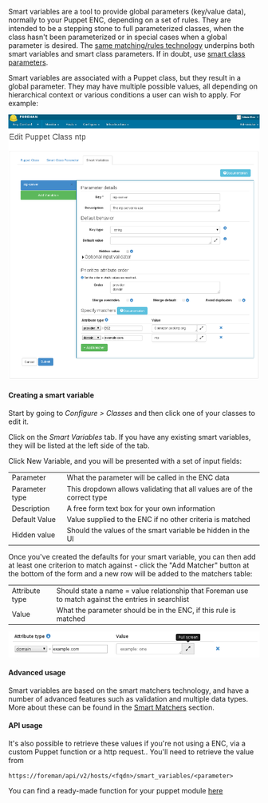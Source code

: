 
Smart variables are a tool to provide global parameters (key/value data), normally to your Puppet ENC, depending on a set of rules. They are intended to be a stepping stone to full parameterized classes, when the class hasn't been parameterized or in special cases when a global parameter is desired.  The [same matching/rules technology](/manuals/{{page.version}}/index.html#4.2.6SmartMatchers) underpins both smart variables and smart class parameters.  If in doubt, use [smart class parameters](/manuals/{{page.version}}/index.html#4.2.5ParameterizedClasses).

Smart variables are associated with a Puppet class, but they result in a global parameter.  They may have multiple possible values, all depending on hierarchical context or various conditions a user can wish to apply.  For example:

![Example](/static/images/screenshots/param_classes/1.11/4.2.4_smartvar.png)

#### Creating a smart variable

Start by going to *Configure > Classes* and then click one of your classes to edit it.

Click on the *Smart Variables* tab. If you have any existing smart variables, they will be listed at the left side of the tab.

Click New Variable, and you will be presented with a set of input fields:

<table class="table table-bordered table-condensed">
    <tbody>
    <tr>
      <td>Parameter</td>
      <td>What the parameter will be called in the ENC data</td>
    </tr>
    <tr>
      <td>Parameter type</td>
        <td>This dropdown allows validating that all values are of the correct type</td>
      </tr>
    <tr>
      <td>Description</td>
      <td>A free form text box for your own information</td>
    </tr>
    <tr>
      <td>Default Value</td>
      <td>Value supplied to the ENC if no other criteria is matched</td>
    </tr>
    <tr>
      <td>Hidden value</td>
      <td>Should the values of the smart variable be hidden in the UI</td>
    </tr>
</tbody></table>

Once you've created the defaults for your smart variable, you can then add at least one criterion to match against - click the "Add Matcher" button at the bottom of the form and a new row will be added to the matchers table:

<table class="table table-bordered table-condensed">
    <tbody>
    <tr>
      <td>Attribute type</td>
      <td>Should state a name = value relationship that Foreman use to match against the entries in searchlist</td>
    </tr>
    <tr>
      <td>Value</td>
      <td>What the parameter should be in the ENC, if this rule is matched</td>
    </tr>
</tbody></table>

![Example of a matcher on domain](/static/images/screenshots/param_classes/1.10/smart_variable_matcher_row.png)

#### Advanced usage

Smart variables are based on the smart matchers technology, and have a number of advanced features such as validation and multiple data types.  More about these can be found in the [Smart Matchers](/manuals/{{page.version}}/index.html#4.2.6SmartMatchers) section.

#### API usage

It's also possible to retrieve these values if you're not using a ENC, via a custom Puppet function or a http request.. You'll need to retrieve the value from

    https://foreman/api/v2/hosts/<fqdn>/smart_variables/<parameter>

You can find a ready-made function for your puppet module [here](https://github.com/theforeman/puppet-foreman/blob/master/lib/puppet/parser/functions/smartvar.rb)
